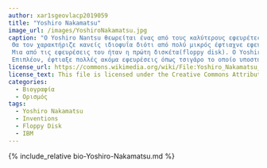 ```yaml
---
author: xar1sgeovlacp2019059
title: "Yoshiro Nakamatsu"
image_url: /images/YoshiroNakamatsu.jpg
caption: "Ο Yoshiro Nantsu θεωρείται ένας από τους καλύτερους εφευρέτες της ιστορίας. Σπούδασε στο Πανεπιστήμιο του Τόκιο και  κατέχει  παγκόσμιο ρεκόρ εφευρέσεων , ο οποίος ξεπερνά τις 3.200 εφευρέσεις  . Πολλές εφευρέσεις του χρησιμοποιούνται ακόμα και σήμερα στην καθημερινή μας ζωή  ή ήταν πρότυπα αυτών των συσκευών που χρησιμοποιούμε σήμερα. Όπως τα cd, τα ψηφιακά ρολόγια και πολλά ακόμα. 
 Θα τον χαρακτήριζε κανείς ιδιοφυΐα διότι από πολύ μικρός έφτιαχνε εφευρέσεις που ένα παιδί στην ηλικία αυτή δεν θα μπορούσε να ούτε να σκεφτεί. Για παράδειγμα στην ηλικία των 5 ετών έφτιαξε σύστημα αυτόματου πιλότου για ένα αεροπλάνο (μοντέλο) . Επιπλέον, εφηύρε  μια αμβλεία θέρμανσης σαν τα δικά μας θερμαντικά σώματα (καλοριφέρ).
 Μια από τις εφευρέσεις του ήταν η πρώτη δισκέτα(floppy disk). O Yoshiro Nakamatsu το 1952 ήταν αυτός που έφτιαξε την πρώτη δισκέτα πριν από την IBM. Παρ' όλα  αυτά η δισκέτα αυτή δεν διατίθεται την δυνατότητα επανεγγραφής   και αντί για τον εσωτερικό μαγνητικό δίσκο,όπως η δισκέτα της IBM που κυκλοφόρησε μερικά χρόνια αργότερα, είχε στην θέση του χαρτί. Υπήρχαν πολλές ακόμα λειτουργίες που η δισκέτα του έπρεπε να διαθέτει για να μπορεί να χρησιμοποιηθεί ευρέως. Αργότερα, παραχώρησε τα δικαιώματα άδειας της ιδέας της δισκέτας. Όταν κυκλοφόρησε η πρώτη δισκέτα  η IBM υποστήριξε ότι αγόρασαν τα την ιδέα του Nakamatsu όμως δεν βασίστηκαν σε αυτή για να φτιάξουν την δική τους.
 Επιπλέον, έφτιαξε πολλές ακόμα εφευρέσεις όπως τσιγάρο το οποίο υποστηρίζει ότι αυξάνει την συγκέντρωση και καρέκλα που ψύχει το κεφάλι και ζεσταίνει τα πόδια. Ο ίδιος υποστηρίζει ότι ότι  οι άνθρωποι πρέπει να σκέφτονται ελεύθερα και να μην κινούνται από άλλους για να παράγουν έργο . Μάλιστα και ο ίδιος εξηγεί ότι και ο ίδιος δεν έχει πληρωθεί  προκειμένου να κατασκευάσει μηχάνημα για άλλους και όλες του τις εφευρέσεις τις έχει κατασκευάσει χωρίς την παρέμβαση κάποιας εταιρίας. Επιπλέον, δηλώνει ότι δεν έχει παραχωρήσει δικαιώματα άδειας σε καμία εταιρεία εκτός από την IBM ."
license_url: https://commons.wikimedia.org/wiki/File:Yoshiro_Nakamatsu_in_1950s.jpg
license_text: This file is licensed under the Creative Commons Attribution 2.0 Generic license.
categories:
  - Βιογραφία 
  - Ορισμός 
tags:
  - Yoshiro Nakamatsu
  - Inventions
  - Floppy Disk 
  - IBM
---
```


{% include_relative bio-Yoshiro-Nakamatsu.md %}
